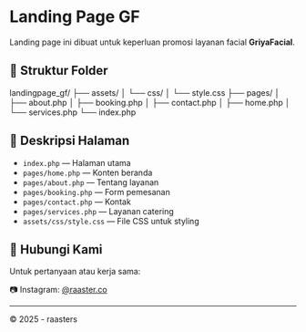 # Landing Page GF 

Landing page ini dibuat untuk keperluan promosi layanan facial **GriyaFacial**.

## 📁 Struktur Folder

landingpage_gf/
├── assets/
│ └── css/
│ └── style.css
├── pages/
│ ├── about.php
│ ├── booking.php
│ ├── contact.php
│ ├── home.php
│ └── services.php
└── index.php


## 📄 Deskripsi Halaman

- `index.php` — Halaman utama
- `pages/home.php` — Konten beranda
- `pages/about.php` — Tentang layanan
- `pages/booking.php` — Form pemesanan
- `pages/contact.php` — Kontak
- `pages/services.php` — Layanan catering
- `assets/css/style.css` — File CSS untuk styling

## 📩 Hubungi Kami

Untuk pertanyaan atau kerja sama:

📷 Instagram: [@raaster.co](https://instagram.com/raaster.co)

---

© 2025 - raasters
